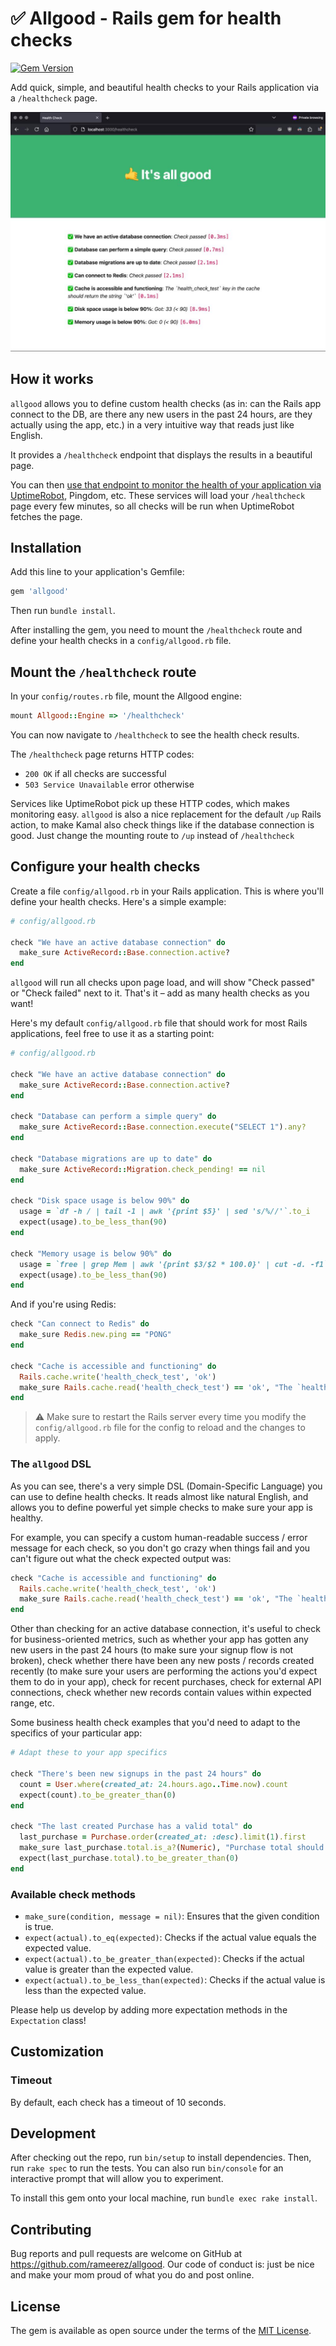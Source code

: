 # ✅ Allgood - Rails gem for health checks

[![Gem Version](https://badge.fury.io/rb/allgood.svg)](https://badge.fury.io/rb/allgood)

Add quick, simple, and beautiful health checks to your Rails application via a `/healthcheck` page.

![alt text](allgood.jpeg)

## How it works

`allgood` allows you to define custom health checks (as in: can the Rails app connect to the DB, are there any new users in the past 24 hours, are they actually using the app, etc.) in a very intuitive way that reads just like English.

It provides a `/healthcheck` endpoint that displays the results in a beautiful page.

You can then [use that endpoint to monitor the health of your application via UptimeRobot](https://uptimerobot.com/?rid=854006b5fe82e4), Pingdom, etc. These services will load your `/healthcheck` page every few minutes, so all checks will be run when UptimeRobot fetches the page.

## Installation

Add this line to your application's Gemfile:
```ruby
gem 'allgood'
```

Then run `bundle install`.

After installing the gem, you need to mount the `/healthcheck` route and define your health checks in a `config/allgood.rb` file.


## Mount the `/healthcheck` route

In your `config/routes.rb` file, mount the Allgood engine:
```ruby
mount Allgood::Engine => '/healthcheck'
```

You can now navigate to `/healthcheck` to see the health check results.

The `/healthcheck` page returns HTTP codes:
 - `200 OK` if all checks are successful
 - `503 Service Unavailable` error otherwise

Services like UptimeRobot pick up these HTTP codes, which makes monitoring easy. `allgood` is also a nice replacement for the default `/up` Rails action, to make Kamal also check things like if the database connection is good. Just change the mounting route to `/up` instead of `/healthcheck`

## Configure your health checks

Create a file `config/allgood.rb` in your Rails application. This is where you'll define your health checks. Here's a simple example:
```ruby
# config/allgood.rb

check "We have an active database connection" do
  make_sure ActiveRecord::Base.connection.active?
end
```

`allgood` will run all checks upon page load, and will show "Check passed" or "Check failed" next to it. That's it – add as many health checks as you want!

Here's my default `config/allgood.rb` file that should work for most Rails applications, feel free to use it as a starting point:

```ruby
# config/allgood.rb

check "We have an active database connection" do
  make_sure ActiveRecord::Base.connection.active?
end

check "Database can perform a simple query" do
  make_sure ActiveRecord::Base.connection.execute("SELECT 1").any?
end

check "Database migrations are up to date" do
  make_sure ActiveRecord::Migration.check_pending! == nil
end

check "Disk space usage is below 90%" do
  usage = `df -h / | tail -1 | awk '{print $5}' | sed 's/%//'`.to_i
  expect(usage).to_be_less_than(90)
end

check "Memory usage is below 90%" do
  usage = `free | grep Mem | awk '{print $3/$2 * 100.0}' | cut -d. -f1`.to_i
  expect(usage).to_be_less_than(90)
end
```

And if you're using Redis:
```ruby
check "Can connect to Redis" do
  make_sure Redis.new.ping == "PONG"
end

check "Cache is accessible and functioning" do
  Rails.cache.write('health_check_test', 'ok')
  make_sure Rails.cache.read('health_check_test') == 'ok', "The `health_check_test` key in the cache should return the string `'ok'`"
end
```

> ⚠️ Make sure to restart the Rails server every time you modify the `config/allgood.rb` file for the config to reload and the changes to apply.


### The `allgood` DSL

As you can see, there's a very simple DSL (Domain-Specific Language) you can use to define health checks. It reads almost like natural English, and allows you to define powerful yet simple checks to make sure your app is healthy.

For example, you can specify a custom human-readable success / error message for each check, so you don't go crazy when things fail and you can't figure out what the check expected output was:
```ruby
check "Cache is accessible and functioning" do
  Rails.cache.write('health_check_test', 'ok')
  make_sure Rails.cache.read('health_check_test') == 'ok', "The `health_check_test` key in the cache should contain `'ok'`"
end
```

Other than checking for an active database connection, it's useful to check for business-oriented metrics, such as whether your app has gotten any new users in the past 24 hours (to make sure your signup flow is not broken), check whether there have been any new posts / records created recently (to make sure your users are performing the actions you'd expect them to do in your app), check for recent purchases, check for external API connections, check whether new records contain values within expected range, etc.

Some business health check examples that you'd need to adapt to the specifics of your particular app:
```ruby
# Adapt these to your app specifics

check "There's been new signups in the past 24 hours" do
  count = User.where(created_at: 24.hours.ago..Time.now).count
  expect(count).to_be_greater_than(0)
end

check "The last created Purchase has a valid total" do
  last_purchase = Purchase.order(created_at: :desc).limit(1).first
  make_sure last_purchase.total.is_a?(Numeric), "Purchase total should be a number"
  expect(last_purchase.total).to_be_greater_than(0)
end
```

### Available check methods

- `make_sure(condition, message = nil)`: Ensures that the given condition is true.
- `expect(actual).to_eq(expected)`: Checks if the actual value equals the expected value.
- `expect(actual).to_be_greater_than(expected)`: Checks if the actual value is greater than the expected value.
- `expect(actual).to_be_less_than(expected)`: Checks if the actual value is less than the expected value.

Please help us develop by adding more expectation methods in the `Expectation` class!

## Customization

### Timeout

By default, each check has a timeout of 10 seconds.

## Development

After checking out the repo, run `bin/setup` to install dependencies. Then, run `rake spec` to run the tests. You can also run `bin/console` for an interactive prompt that will allow you to experiment.

To install this gem onto your local machine, run `bundle exec rake install`.

## Contributing

Bug reports and pull requests are welcome on GitHub at https://github.com/rameerez/allgood. Our code of conduct is: just be nice and make your mom proud of what you do and post online.

## License

The gem is available as open source under the terms of the [MIT License](https://opensource.org/licenses/MIT).
